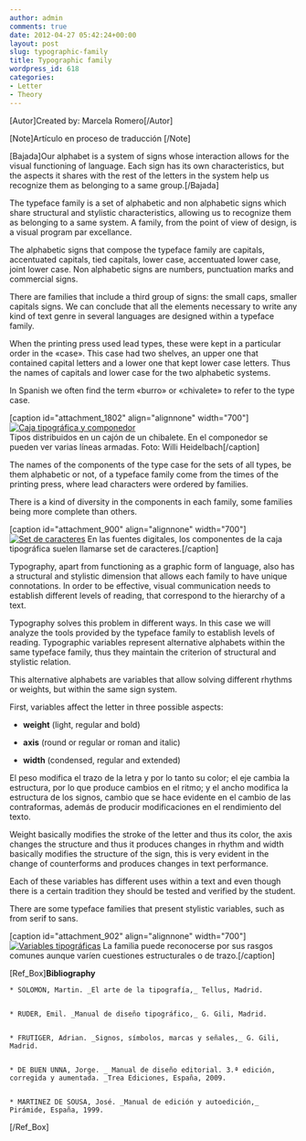 ```yaml
---
author: admin
comments: true
date: 2012-04-27 05:42:24+00:00
layout: post
slug: typographic-family
title: Typographic family
wordpress_id: 618
categories:
- Letter
- Theory
---
```


[Autor]Created by: Marcela Romero[/Autor]

[Note]Artículo en proceso de traducción [/Note]

[Bajada]Our alphabet is a system of signs whose interaction allows for the visual functioning of language. Each sign has its own characteristics, but the aspects it shares with the rest of the letters in the system help us recognize them as belonging to a same group.[/Bajada]

The typeface family is a set of alphabetic and non alphabetic signs which share structural and stylistic characteristics, allowing us to recognize them as belonging to a same system. A family, from the point of view of design, is a visual program par excellance.

The alphabetic signs that compose the typeface family are capitals, accentuated capitals, tied capitals, lower case, accentuated lower case, joint lower case. Non alphabetic signs are numbers, punctuation marks and commercial signs. 

There are families that include a third group of signs: the small caps, smaller capitals signs.  We can conclude that all the elements necessary to write any kind of text genre in several languages are designed within a typeface family. 

When the printing press used lead types, these were kept in a particular order in the «case». This case had two shelves, an upper one that contained capital letters and a lower one that kept lower case letters. Thus the names of capitals and lower case for the two alphabetic systems. 

In Spanish we often find the term «burro» or «chivalete» to refer to the type case.

[caption id="attachment_1802" align="alignnone" width="700"][![Caja tipográfica y componedor](http://www.oert.org/wp-content/uploads/2012/09/T02A_01-cajatipografica_WilliHeidelbach-041.jpg)](http://www.oert.org/wp-content/uploads/2012/09/T02A_01-cajatipografica_WilliHeidelbach-041.jpg)   
Tipos distribuidos en un cajón de un chibalete. En el componedor se pueden ver varias líneas armadas. Foto: Willi Heidelbach[/caption]

The names of the components of the type case for the sets of all types, be them alphabetic or not, of a typeface family come from the times of the printing press, where lead characters were ordered by families. 

There is a kind of diversity in the components in each family, some families being more complete than others.

[caption id="attachment_900" align="alignnone" width="700"][![Set de caracteres](http://www.oert.org/wp-content/uploads/2012/07/T02A_02-componentescaja.jpg)](http://www.oert.org/wp-content/uploads/2012/07/T02A_02-componentescaja.jpg) En las fuentes digitales, los componentes de la caja tipográfica suelen llamarse set de caracteres.[/caption]

Typography, apart from functioning as a graphic form of language, also has a structural and stylistic dimension that allows each family to have unique connotations. In order to be effective, visual communication needs to establish different levels of reading, that correspond to the hierarchy of a text. 

Typography solves this problem in different ways. In this case we will analyze the tools provided by the typeface family to establish levels of reading. Typographic variables represent alternative alphabets within the same typeface family, thus they maintain the criterion of structural and stylistic relation. 

This alternative alphabets are variables that allow solving different rhythms or weights, but within the same sign system.

First, variables affect the letter in three possible aspects:



	
  * **weight** (light, regular and bold)

	
  * **axis** (round or regular or roman and italic)

	
  * **width** (condensed, regular and extended)


El pe­so mo­di­fi­ca el tra­zo de la le­tra y por lo tan­to su co­lor; el eje cam­bia la es­truc­tura, por lo que pro­du­ce cam­bios en el rit­mo; y el an­cho mo­di­fi­ca la es­truc­tu­ra de los signos, cambio que se hace evidente en el cam­bio de las con­tra­for­mas, además de producir modificaciones en el ren­di­mien­to del tex­to.

Weight basically modifies the stroke of the letter and thus its color, the axis changes the structure and thus it produces changes in rhythm and width basically modifies the structure of the sign, this is very evident in the change of counterforms and produces changes in text performance. 

Each of these variables has different uses within a text and even though there is a certain tradition they should be tested and verified by the student. 

There are some typeface families that present stylistic variables, such as from serif to sans.

[caption id="attachment_902" align="alignnone" width="700"][![Variables tipográficas](http://www.oert.org/wp-content/uploads/2012/07/T02A_04-variablesfamilias2.jpg)](http://www.oert.org/wp-content/uploads/2012/07/T02A_04-variablesfamilias2.jpg) La familia puede reconocerse por sus rasgos comunes aunque varíen cuestiones estructurales o de trazo.[/caption]

[Ref_Box]**Bibliography**

	
    * SOLOMON, Martin. _El arte de la tipografía,_ Tellus, Madrid.

	
    * RUDER, Emil. _Manual de diseño tipográfico,_ G. Gili, Madrid.

	
    * FRUTIGER, Adrian. _Signos, símbolos, marcas y señales,_ G. Gili, Madrid.

	
    * DE BUEN UNNA, Jorge. _ Manual de diseño editorial. 3.ª edición, corregida y aumentada. _Trea Ediciones, España, 2009.

	
    * MARTINEZ DE SOUSA, José. _Manual de edición y autoedición,_ Pirámide, España, 1999.



[/Ref_Box]
